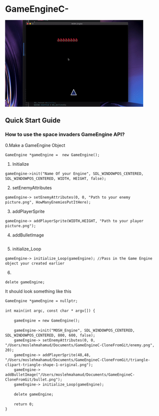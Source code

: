 # GameEngineC-
![DEMO](https://github.com/mosh98/GameEngineC-/blob/master/ezgif.com-crop.gif)
## Quick Start Guide

### How to use the space invaders GameEngine API?

0.Make a GameEngine Object

```
GameEngine *gameEngine =  new GameEngine();

```

1. Initialize
```
gameEngine->init("Name Of your Engine", SDL_WINDOWPOS_CENTERED, SDL_WINDOWPOS_CENTERED, WIDTH, HEIGHT, false);    

```
    
2.  setEnemyAttributes
```
gameEngine-> setEnemyAttributes(0, 0, "Path to your enemy picture.png", HowManyEnemiesPutItHere);

```


3. addPlayerSprite
```
gameEngine-> addPlayerSprite(WIDTH,HEIGHT, "Path to your player picture.png");

```
4. addBulletImage

```gameEngine-> addBulletImage("Path to your enemy picture.png");
```
5. initialize_Loop
```
gameEngine-> initialize_Loop(gameEngine); //Pass in the Game Engine object your created earlier

```
6. 
```
delete gameEngine;

```

It should look something like this

```
GameEngine *gameEngine = nullptr;

int main(int argc, const char * argv[]) {
       
    gameEngine = new GameEngine();
    
    gameEngine->init("MOSH_Engine", SDL_WINDOWPOS_CENTERED, SDL_WINDOWPOS_CENTERED, 800, 600, false);
    gameEngine-> setEnemyAttributes(0, 0, "/Users/moslehmahamud/Documents/GameEngineC-CloneFromGit/enemy.png", 20);
    gameEngine-> addPlayerSprite(48,48, "/Users/moslehmahamud/Documents/GameEngineC-CloneFromGit/triangle-clipart-triangle-shape-1-original.png");
    gameEngine-> addBulletImage("/Users/moslehmahamud/Documents/GameEngineC-CloneFromGit/bullet.png");
    gameEngine-> initialize_Loop(gameEngine);
    
    delete gameEngine;
    
    return 0;
}
```


